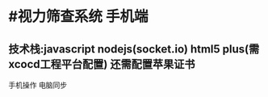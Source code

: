 #视力筛查系统 手机端
==== 
技术栈:javascript nodejs(socket.io) html5 plus(需xcocd工程平台配置) 还需配置苹果证书
------- 
手机操作 电脑同步